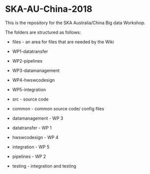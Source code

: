 # SKA-AU-China-2018

This is the repository for the SKA Australia/China Big data Workshop.

The folders are structured as follows:
* files - an area for files that are needed by the Wiki
 * WP1-datatransfer
 * WP2-pipelines
 * WP3-datamanagement
 * WP4-hwswcodesign
 * WP5-integration

* src - source code
 * common - common source code/ config files 
 * datamanagement - WP 3
 * datatransfer - WP 1
 * hwswcodesign - WP 4
 * integration - WP 5
 * pipelines - WP 2
 * testing - integration and testing
